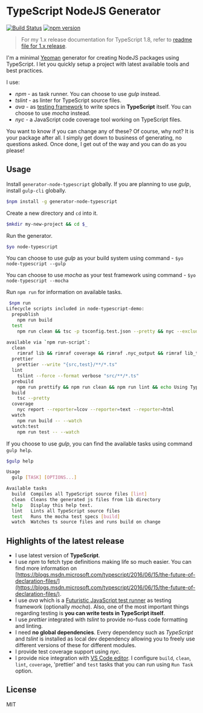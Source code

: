 # TypeScript NodeJS Generator
[![Build Status](https://secure.travis-ci.org/ospatil/generator-node-typescript.png?branch=master)](https://travis-ci.org/ospatil/generator-node-typescript)
[![npm version](https://badge.fury.io/js/generator-node-typescript.svg)](http://badge.fury.io/js/generator-node-typescript)

> For my 1.x release documentation for TypeScript 1.8, refer to [readme file for 1.x release](./README-1x.md).

I'm a minimal [Yeoman](http://yeoman.io) generator for creating NodeJS packages using TypeScript. I let you quickly setup a project with latest available tools and best practices.

I use:

- _npm_ - as task runner. You can choose to use _gulp_ instead.
- _tslint_ - as linter for TypeScript source files.
- _ava_ - as [testing framework](https://github.com/avajs/ava) to write specs in **TypeScript** itself. You can choose to use _mocha_ instead.
- _nyc_ - a JavaScript code coverage tool working on TypeScript files.

You want to know if you can change any of these? Of course, why not? It is your package after all. I simply get down to business of generating, no questions asked. Once done, I get out of the way and you can do as you please!

## Usage

Install `generator-node-typescript` globally. If you are planning to use _gulp_, install `gulp-cli` globally.

```sh
$npm install -g generator-node-typescript
```

Create a new directory and `cd` into it.

```sh
$mkdir my-new-project && cd $_

```

Run the generator.

```sh
$yo node-typescript
```

You can choose to use _gulp_ as your build system using command - `$yo node-typescript --gulp`

You can choose to use _mocha_ as your test framework using command - `$yo node-typescript --mocha`

Run `npm run` for information on available tasks.

```sh
 $npm run
Lifecycle scripts included in node-typescript-demo:
  prepublish
    npm run build
  test
    npm run clean && tsc -p tsconfig.test.json --pretty && nyc --exclude "**/*-spec.js" ava "**/*-spec.js" --verbose

available via `npm run-script`:
  clean
    rimraf lib && rimraf coverage && rimraf .nyc_output && rimraf lib_test
  prettier
    prettier --write "{src,test}/**/*.ts"
  lint
    tslint --force --format verbose "src/**/*.ts"
  prebuild
    npm run prettify && npm run clean && npm run lint && echo Using TypeScript && tsc --version
  build
    tsc --pretty
  coverage
    nyc report --reporter=lcov --reporter=text --reporter=html
  watch
    npm run build -- --watch
  watch:test
    npm run test -- --watch
```

If you choose to use _gulp_, you can find the available tasks using command `gulp help`.

```sh
$gulp help

Usage
  gulp [TASK] [OPTIONS...]

Available tasks
  build  Compiles all TypeScript source files [lint]
  clean  Cleans the generated js files from lib directory
  help   Display this help text.
  lint   Lints all TypeScript source files
  test   Runs the mocha test specs [build]
  watch  Watches ts source files and runs build on change
```

## Highlights of the latest release

- I use latest version of **TypeScript**.
- I use _npm_ to fetch type definitions making life so much easier. You can find more information on [https://blogs.msdn.microsoft.com/typescript/2016/06/15/the-future-of-declaration-files/](https://blogs.msdn.microsoft.com/typescript/2016/06/15/the-future-of-declaration-files/).
- I use _ava_ which is a [Futuristic JavaScript test runner](https://github.com/avajs/ava) as testing framework (optionally _mocha_). Also, one of the most important things regarding testing is **you can write tests in TypeScript itself**.
- I use _prettier_ integrated with _tslint_ to provide no-fuss code formatting and linting.
- I need **no global dependencies**. Every dependency such as _TypeScript_ and _tslint_ is installed as local dev dependency allowing you to freely use different versions of these for different modules.
- I provide test coverage support using _nyc_.
- I provide nice integration with [VS Code editor](https://code.visualstudio.com/). I configure `build`, `clean`, `lint`, `coverage`, 'prettier' and `test` tasks that you can run using `Run Task` option.

## License

MIT
